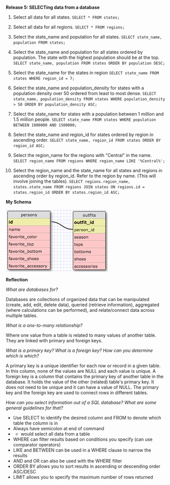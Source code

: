 **Release 5: SELECTing data from a database**

1. Select all data for all states.
`SELECT * FROM states;`

2. Select all data for all regions.
`SELECT * FROM regions;`

3. Select the state_name and population for all states.
`SELECT state_name, population FROM states;`

4. Select the state_name and population for all states ordered by population. The state with the highest population should be at the top.
`SELECT state_name, population FROM states ORDER BY population DESC;`

5. Select the state_name for the states in region
`SELECT state_name FROM states WHERE region_id = 7;`

6. Select the state_name and population_density for states with a population density over 50 ordered from least to most dense.
`SELECT state_name, population_density FROM states WHERE population_density > 50 ORDER BY population_density ASC;`

7. Select the state_name for states with a population between 1 million and 1.5 million people.
`SELECT state_name FROM states WHERE population BETWEEN 1000000 AND 1500000;`

8. Select the state_name and region_id for states ordered by region in ascending order.
`SELECT state_name, region_id FROM states ORDER BY region_id ASC;`

9. Select the region_name for the regions with "Central" in the name.
`SELECT region_name FROM regions WHERE region_name LIKE '%Central%';`

10. Select the region_name and the state_name for all states and regions in ascending order by region_id. Refer to the region by name. (This will involve joining the tables).
`SELECT regions.region_name, states.state_name FROM regions JOIN states ON regions.id = states.region_id ORDER BY states.region_id ASC;`


**My Schema**

![outfit_schema](outfit_schema.png "Outfit Schema")


**Reflection**

*What are databases for?*

Databases are collections of organized data that can be manipulated (create, add, edit, delete data), queried (retrieve information), aggregated (where calculations can be performed), and relate/connect data across multiple tables.


*What is a one-to-many relationship?*

Where one value from a table is related to many values of another table. They are linked with primary and foreign keys.


*What is a primary key? What is a foreign key? How can you determine which is which?*

A primary key is a unique identifier for each row or record in a given table. In this column, none of the values are NULL and each value is unique. A foreign key is a column that contains the primary key of another table in the database. It holds the value of the other (related) table's primary key. It does not need to be unique and it can have a value of NULL. The primary key and the foreign key are used to connect rows in different tables.

*How can you select information out of a SQL database? What are some general guidelines for that?*
- Use SELECT to identify the desired column and FROM to denote which table the column is in
- Always have semicolon at end of command
- * would select all data from a table
- WHERE can filter results based on conditions you specify (can use comparator operators)
- LIKE and BETWEEN can be used in a WHERE clause to narrow the results
- AND and OR can also be used with the WHERE filter
- ORDER BY allows you to sort results in ascending or descending order ASC/DESC
- LIMIT allows you to specify the maximum number of rows returned